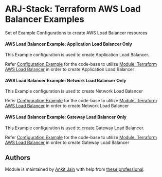 # ARJ-Stack: Terraform AWS Load Balancer Examples

Set of Example Configurations to create AWS Load Balancer resources

#### AWS Load Balancer Example: Application Load Balancer Only

This Example configuration is used to create Application Load Balancer.

Refer [Configuration Example](https://github.com/arjstack/terraform-aws-examples/tree/main/aws-load-balancer/alb-only) for the code-base to utilize [Module: Terraform AWS Load Balancer](https://github.com/arjstack/terraform-aws-load-balancer) in order to create Application Load Balancer

#### AWS Load Balancer Example: Network Load Balancer Only

This Example configuration is used to create Network Load Balancer

Refer [Configuration Example](https://github.com/arjstack/terraform-aws-examples/tree/main/aws-load-balancer/nlb-only) for the code-base to utilize [Module: Terraform AWS Load Balancer](https://github.com/arjstack/terraform-aws-load-balancer) in order to create Network Load Balancer

#### AWS Load Balancer Example: Gateway Load Balancer Only

This Example configuration is used to create Gateway Load Balancer.

Refer [Configuration Example](https://github.com/arjstack/terraform-aws-examples/tree/main/aws-load-balancer/gateway-lb-only) for the code-base to utilize [Module: Terraform AWS Load Balancer](https://github.com/arjstack/terraform-aws-load-balancer) in order to create Gateway Load Balancer

## Authors

Module is maintained by [Ankit Jain](https://github.com/ankit-jn) with help from [these professional](https://github.com/arjstack/terraform-aws-vpc/graphs/contributors).
